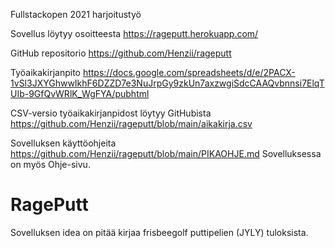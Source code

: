 Fullstackopen 2021 harjoitustyö

Sovellus löytyy osoitteesta
https://rageputt.herokuapp.com/

GitHub repositorio
https://github.com/Henzii/rageputt

Työaikakirjanpito
https://docs.google.com/spreadsheets/d/e/2PACX-1vSl3JXYGhwwIkhF6DZZD7e3NuJrpGy9zkUn7axzwgiSdcCAAQvbnnsi7ElqTUIb-9GfQvWRlK_WgFYA/pubhtml

CSV-versio työaikakirjanpidost löytyy GitHubista
https://github.com/Henzii/rageputt/blob/main/aikakirja.csv

Sovelluksen käyttöohjeita
https://github.com/Henzii/rageputt/blob/main/PIKAOHJE.md
Sovelluksessa on myös Ohje-sivu.

RagePutt
========

Sovelluksen idea on pitää kirjaa frisbeegolf puttipelien (JYLY) tuloksista.
